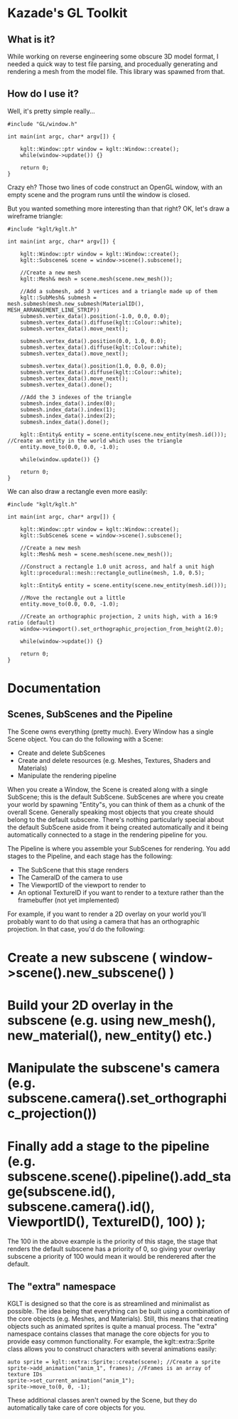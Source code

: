 # Kazade's GL Toolkit

## What is it?

While working on reverse engineering some obscure 3D model format, I needed a 
quick way to test file parsing, and procedually generating and rendering a mesh
from the model file. This library was spawned from that.

## How do I use it?

Well, it's pretty simple really...

```
#include "GL/window.h"

int main(int argc, char* argv[]) {

    kglt::Window::ptr window = kglt::Window::create();
    while(window->update()) {}

    return 0;
}
```

Crazy eh? Those two lines of code construct an OpenGL window, with an empty
scene and the program runs until the window is closed. 

But you wanted something more interesting than that right? OK, let's draw a
wireframe triangle:

```
#include "kglt/kglt.h"

int main(int argc, char* argv[]) {

    kglt::Window::ptr window = kglt::Window::create();
    kglt::Subscene& scene = window->scene().subscene();

    //Create a new mesh
    kglt::Mesh& mesh = scene.mesh(scene.new_mesh());

    //Add a submesh, add 3 vertices and a triangle made up of them
    kglt::SubMesh& submesh = mesh.submesh(mesh.new_submesh(MaterialID(), MESH_ARRANGEMENT_LINE_STRIP))
    submesh.vertex_data().position(-1.0, 0.0, 0.0);
    submesh.vertex_data().diffuse(kglt::Colour::white);
    submesh.vertex_data().move_next();    
    
    submesh.vertex_data().position(0.0, 1.0, 0.0);
    submesh.vertex_data().diffuse(kglt::Colour::white);
    submesh.vertex_data().move_next();
    
    submesh.vertex_data().position(1.0, 0.0, 0.0);
    submesh.vertex_data().diffuse(kglt::Colour::white);
    submesh.vertex_data().move_next();
    submesh.vertex_data().done();
    
    //Add the 3 indexes of the triangle
    submesh.index_data().index(0);
    submesh.index_data().index(1);
    submesh.index_data().index(2);
    submesh.index_data().done();

    kglt::Entity& entity = scene.entity(scene.new_entity(mesh.id())); //Create an entity in the world which uses the triangle
    entity.move_to(0.0, 0.0, -1.0);
    
    while(window.update()) {}    

    return 0;
}
```

We can also draw a rectangle even more easily:

```
#include "kglt/kglt.h"

int main(int argc, char* argv[]) {

    kglt::Window::ptr window = kglt::Window::create();
    kglt::SubScene& scene = window->scene().subscene();

    //Create a new mesh
    kglt::Mesh& mesh = scene.mesh(scene.new_mesh());

    //Construct a rectangle 1.0 unit across, and half a unit high
    kglt::procedural::mesh::rectangle_outline(mesh, 1.0, 0.5);

    kglt::Entity& entity = scene.entity(scene.new_entity(mesh.id()));
    
    //Move the rectangle out a little
    entity.move_to(0.0, 0.0, -1.0);

    //Create an orthographic projection, 2 units high, with a 16:9 ratio (default)
    window->viewport().set_orthographic_projection_from_height(2.0);

    while(window->update()) {}    

    return 0;
}
```

# Documentation

## Scenes, SubScenes and the Pipeline

The Scene owns everything (pretty much). Every Window has a single Scene object. You can do the following with a Scene:

* Create and delete SubScenes
* Create and delete resources (e.g. Meshes, Textures, Shaders and Materials)
* Manipulate the rendering pipeline

When you create a Window, the Scene is created along with a single SubScene; this is the default SubScene. SubScenes are where you create your world by spawning "Entity"s, you can think of them as a chunk of the overall Scene. Generally speaking most objects that you create should belong to the default subscene. There's nothing particularly special about the default SubScene aside from it being created automatically and it being automatically connected to a stage in the rendering pipeline for you.

The Pipeline is where you assemble your SubScenes for rendering. You add stages to the Pipeline, and each stage has the following:

* The SubScene that this stage renders
* The CameraID of the camera to use
* The ViewportID of the viewport to render to
* An optional TextureID if you want to render to a texture rather than the framebuffer (not yet implemented)

For example, if you want to render a 2D overlay on your world you'll probably want to do that using a camera that has an orthographic projection. In that case, you'd do the following:

# Create a new subscene ( window->scene().new_subscene() )
# Build your 2D overlay in the subscene (e.g. using new_mesh(), new_material(), new_entity() etc.)
# Manipulate the subscene's camera (e.g. subscene.camera().set_orthographic_projection())
# Finally add a stage to the pipeline (e.g. subscene.scene().pipeline().add_stage(subscene.id(), subscene.camera().id(), ViewportID(), TextureID(), 100) );

The 100 in the above example is the priority of this stage, the stage that renders the default subscene has a priority of 0, so giving your overlay subscene a priority of 100 would mean it would be renderered after the default.

## The "extra" namespace

KGLT is designed so that the core is as streamlined and minimalist as possible. The idea being that everything can be built using a combination of the core objects (e.g. Meshes, and Materials). Still, this means that creating objects such as animated sprites is quite a manual process. The "extra" namespace contains classes that manage the core objects for you to provide easy common functionality. For example, the kglt::extra::Sprite class allows you to construct characters with several animations easily:
    
    auto sprite = kglt::extra::Sprite::create(scene); //Create a sprite
    sprite->add_animation("anim_1", frames); //Frames is an array of texture IDs
    sprite->set_current_animation("anim_1");
    sprite->move_to(0, 0, -1);

These additional classes aren't owned by the Scene, but they do automatically take care of core objects for you.

